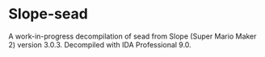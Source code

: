 # Slope-sead
A work-in-progress decompilation of sead from Slope (Super Mario Maker 2) version 3.0.3.  Decompiled with IDA Professional 9.0.
